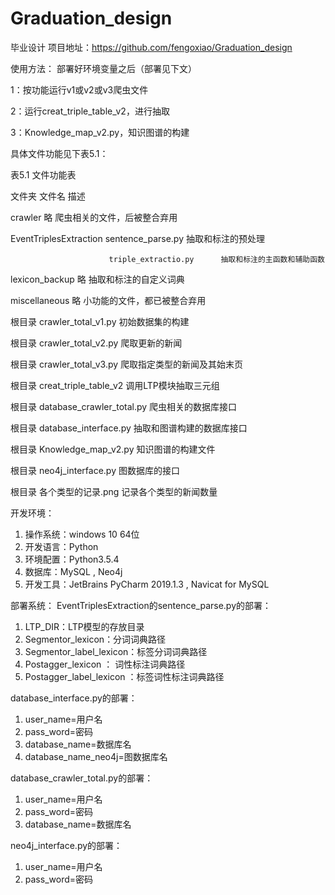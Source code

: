 # Graduation_design
毕业设计
项目地址：https://github.com/fengoxiao/Graduation_design

使用方法：
部署好环境变量之后（部署见下文）

1：按功能运行v1或v2或v3爬虫文件

2：运行creat_triple_table_v2，进行抽取

3：Knowledge_map_v2.py，知识图谱的构建

具体文件功能见下表5.1：

表5.1 文件功能表

文件夹	                  文件名	                描述

crawler	                略	                    爬虫相关的文件，后被整合弃用

EventTriplesExtraction	sentence_parse.py	     抽取和标注的预处理

	                      triple_extractio.py	   抽取和标注的主函数和辅助函数
			      
lexicon_backup	        略	                    抽取和标注的自定义词典

miscellaneous	          略	                    小功能的文件，都已被整合弃用

根目录	                 crawler_total_v1.py	  初始数据集的构建

根目录	                 crawler_total_v2.py	  爬取更新的新闻

根目录	                 crawler_total_v3.py	  爬取指定类型的新闻及其始末页

根目录	                 creat_triple_table_v2	调用LTP模块抽取三元组

根目录	                 database_crawler_total.py	爬虫相关的数据库接口

根目录	                 database_interface.py	抽取和图谱构建的数据库接口

根目录                	Knowledge_map_v2.py	    知识图谱的构建文件

根目录	                 neo4j_interface.py	    图数据库的接口

根目录	                各个类型的记录.png	     记录各个类型的新闻数量


开发环境：
1. 操作系统：windows 10 64位
2. 开发语言：Python
3. 环境配置：Python3.5.4
4. 数据库：MySQL , Neo4j
5. 开发工具：JetBrains PyCharm 2019.1.3 , Navicat for MySQL

部署系统：
EventTriplesExtraction的sentence_parse.py的部署：
1. LTP_DIR：LTP模型的存放目录
2. Segmentor_lexicon：分词词典路径
3. Segmentor_label_lexicon：标签分词词典路径
4. Postagger_lexicon ：  词性标注词典路径
5. Postagger_label_lexicon ：标签词性标注词典路径

database_interface.py的部署：
1. user_name=用户名
2. pass_word=密码
3. database_name=数据库名
4. database_name_neo4j=图数据库名

database_crawler_total.py的部署：
1. user_name=用户名
2. pass_word=密码
3. database_name=数据库名

neo4j_interface.py的部署：
1. user_name=用户名
2. pass_word=密码

